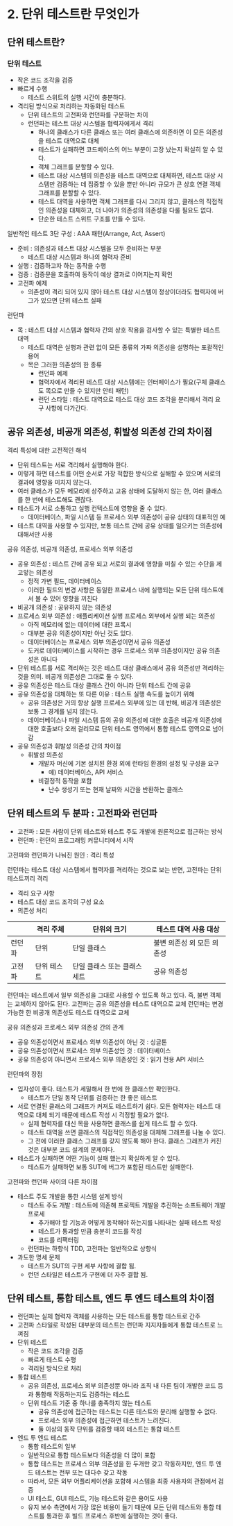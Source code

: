 # 2. 단위 테스트란 무엇인가

## 단위 테스트란?

### 단위 테스트

- 작은 코드 조각을 검증
- 빠르게 수행
  - 테스트 스위트의 실행 시간이 충분하다.
- 격리된 방식으로 처리하는 자동화된 테스트
  - 단위 테스트의 고전파와 런던파를 구분하는 차이
  - 런던파는 테스트 대상 시스템을 협력자에게서 격리
    - 하나의 클래스가 다른 클래스 또는 여러 클래스에 의존하면 이 모든 의존성을 테스트 대역으로 대체
    - 테스트가 실패하면 코드베이스의 어느 부분이 고장 났는지 확실히 알 수 있다.
    - 객체 그래프를 분할할 수 있다.
    - 테스트 대상 시스템의 의존성을 테스트 대역으로 대체하면, 테스트 대상 시스템만 검증하는 데 집중할 수 있을 뿐만 아니라 규모가 큰 상호 연결 객체 그래프를 분할할 수 있다.
    - 테스트 대역을 사용하면 객체 그래프를 다시 그리지 않고, 클래스의 직접적인 의존성을 대체하고, 더 나아가 의존성의 의존성을 다룰 필요도 없다.
    - 단순한 테스트 스위트 구조를 만들 수 있다.

일반적인 테스트 3단 구성 : AAA 패턴(Arrange, Act, Assert)
  - 준비 : 의존성과 테스트 대상 시스템을 모두 준비하는 부분
    - 테스트 대상 시스템과 하나의 협력자 준비
  - 실행 : 검증하고자 하는 동작을 수행
  - 검증 : 검증문을 호출하여 동작이 예상 결과로 이어지는지 확인
  - 고전파 예제
    - 의존성이 격리 되어 있지 않아 테스트 대상 시스템이 정상이더라도 협력자에 버그가 있으면 단위 테스트 실패

런던파
  - 목 : 테스트 대상 시스템과 협력자 간의 상호 작용을 검사할 수 있는 특별한 테스트 대역
    - 테스트 대역은 실행과 관련 없이 모든 종류의 가짜 의존성을 설명하는 포괄적인 용어
    - 목은 그러한 의존성의 한 종류
      - 런던파 예제
      - 협력자에서 격리된 테스트 대상 시스템에는 인터페이스가 필요(구체 클래스도 목으로 만들 수 있지만 안티 패턴)
      - 런던 스타일 : 테스트 대역으로 테스트 대상 코드 조각을 분리해서 격리 요구 사항에 다가간다.

## 공유 의존성, 비공개 의존성, 휘발성 의존성 간의 차이점

격리 특성에 대한 고전적인 해석
  - 단위 테스트는 서로 격리해서 실행해야 한다.
  - 이렇게 하면 테스트를 어떤 순서로 가장 적합한 방식으로 실해할 수 있으며 서로의 결과에 영향을 미치지 않는다.
  - 여러 클래스가 모두 메모리에 상주하고 고융 상태에 도달하지 않는 한, 여러 클래스를 한 번에 테스트해도 괜찮다.
  - 테스트가 서로 소통하고 실행 컨텍스트에 영향을 줄 수 있다.
    - 데이터베이스, 파일 시스템 등 프로세스 외부 의존성이 공유 상태의 대표적인 예
  - 테스트 대역을 사용할 수 있지만, 보통 테스트 간에 공유 상태를 일으키는 의존성에 대해서만 사용

공유 의존성, 비공개 의존성, 프로세스 외부 의존성
  - 공유 의존성 : 테스트 간에 공유 되고 서로의 결과에 영향을 미칠 수 있는 수단을 제고앟는 의존성
    - 정적 가변 필드, 데이터베이스
    - 이러한 필드의 변경 사항은 동일한 프로세스 내에 실행되는 모든 단위 테스트에서 볼 수 있어 영향을 끼친다
  - 비공개 의존성 : 공유하지 않는 의존성
  - 프로세스 외부 의존성 : 애플리케이션 실행 프로세스 외부에서 실행 되는 의존성
    - 아직 메모리에 없는 데이터에 대한 프록시
    - 대부분 공유 의존성이지만 아닌 것도 있다.
    - 데이터베이스는 프로세스 외부 의존성이면서 공유 의존성
    - 도커로 데이터베이스를 시작하는 경우 프로세스 외부 의존성이지만 공유 의존성은 아니다
  - 단위 테스트를 서로 격리하는 것은 테스트 대상 클래스에서 공유 의존성만 격리하는 것을 의미. 비공개 의존성은 그대로 둘 수 있다.
  - 공유 의존성은 테스트 대상 클래스 간이 아니라 단위 테스트 간에 공유
  - 공유 의존성을 대체하는 또 다른 이유 : 테스트 실행 속도를 높이기 위해
    - 공유 의존성은 거의 항상 실행 프로세스 외부에 있는 데 반해, 비공개 의존성은 보통 그 경계를 넘지 않는다.
    - 데이터베이스나 파일 시스템 등의 공유 의존성에 대한 호출은 비공개 의존성에 대한 호출보다 오래 걸리므로 단위 테스트 영역에서 통합 테스트 영역으로 넘어감
  - 공유 의존성과 휘발성 의존성 간의 차이점
    - 휘발성 의존성
      - 개발자 머신에 기본 설치된 환경 외에 런타임 환경의 설정 및 구성을 요구
        - 예) 데이터베이스, API 서비스
      - 비결정적 동작을 포함
        - 난수 생성기 또는 현재 날짜와 시간을 반환하는 클래스 

## 단위 테스트의 두 분파 : 고전파와 런던파

- 고전파 : 모든 사람이 단위 테스트와 테스트 주도 개발에 원론적으로 접근하는 방식
- 런던파 : 런던의 프로그래밍 커뮤니티에서 시작

고전파와 런던파가 나눠진 원인 : 격리 특성

런던파는 테스트 대상 시스템에서 협력자를 격리하는 것으로 보는 반면, 고전파는 단위 테스트끼리 격리
- 격리 요구 사항
- 테스트 대상 코드 조각의 구성 요소
- 의존성 처리

|   |격리 주체|단위의 크기|테스트 대역 사용 대상
|---|---|---|---|
|런던파|단위|단일 클래스|불변 의존성 외 모든 의존성|
|고전파|단위 테스트|단일 클래스 또는 클래스 세트|공유 의존성|

런던파는 테스트에서 일부 의존성을 그대로 사용할 수 있도록 하고 있다. 즉, 불변 객체는 교체하지 않아도 된다.
고전파는 공유 의존성을 테스트 대역으로 교체
런던파는 변경 가능한 한 비공개 의존성도 테스트 대역으로 교체

공유 의존성과 프로세스 외부 의존성 간의 관계
- 공유 의존성이면서 프로세스 외부 의존성이 아닌 것 : 싱글톤
- 공유 의존성이면서 프로세스 외부 의존성인 것 : 데이터베이스
- 공유 의존성이 아니면서 프로세스 외부 의존성인 것 : 읽기 전용 API 서비스

런던파의 장점
- 입자성이 좋다. 테스트가 세밀해서 한 번에 한 클래스만 확인한다.
  - 테스트가 단일 동작 단위를 검증하는 한 좋은 테스트
- 서로 연결된 클래스의 그래프가 커져도 테스트하기 쉽다. 모든 협력자는 테스트 대역으로 대체 되기 때문에 테스트 작성 시 걱정할 필요가 없다.
  - 실제 협력자를 대신 목을 사용하면 클래스를 쉽게 테스트 할 수 있다.
  - 테스트 대역을 쓰면 클래스의 직접적인 의존성을 대체해 그래프를 나눌 수 있다.
  - 그 전에 이러한 클래스 그래프를 갖지 않도록 해야 한다. 클래스 그래프가 커진 것은 대부분 코드 설계의 문제이다.
- 테스트가 실패하면 어떤 기능이 실패 했는지 확실하게 알 수 있다.
  - 테스트가 실패하면 보통 SUT에 버그가 포함된 테스트만 실패한다.

고전파와 런던파 사이의 다른 차이점
- 테스트 주도 개발을 통한 시스템 설계 방식
  - 테스트 주도 개발 : 테스트에 의존해 프로젝트 개발을 추진하는 소프트웨어 개발 프로세
    - 추가해야 할 기능과 어떻게 동작해야 하는지를 나타내는 실패 테스트 작성
    - 테스트가 통과할 만큼 충분히 코드를 작성
    - 코드를 리팩터링
  - 런던파는 하향식 TDD, 고전파는 일반적으로 상향식
- 과도한 명세 문제
  - 테스트가 SUT의 구현 세부 사항에 결합 됨.
  - 런던 스타일은 테스트가 구현에 더 자주 결합 됨.

## 단위 테스트, 통합 테스트, 엔드 투 엔드 테스트의 차이점
- 런던파는 실제 협력자 객체를 사용하는 모든 테스트를 통합 테스트로 간주
- 고전파 스타일로 작성된 대부분의 테스트는 런던파 지지자들에게 통합 테스트로 느껴짐
- 단위 테스트
  - 작은 코드 조각을 검증
  - 빠르게 테스트 수행
  - 격리된 방식으로 처리
- 통합 테스트
  - 공유 의존성, 프로세스 외부 의존성뿐 아니라 조직 내 다른 팀이 개발한 코드 등과 통합해 작동하는지도 검증하는 테스트
  - 단위 테스트 기준 중 하나를 충족하지 않는 테스트
    - 공유 의존성에 접근하는 테스트는 다른 테스트와 분리해 실행할 수 없다.
    - 프로세스 외부 의존성에 접근하면 테스트가 느려진다.
    - 둘 이상의 동작 단위를 검증할 때의 테스트는 통합 테스트
- 엔드 투 엔드 테스트
  - 통합 테스트의 일부
  - 일반적으로 통합 테스트보다 의존성을 더 많이 포함
  - 통합 테스트는 프로세스 외부 의존성을 한 두개만 갖고 작동하지만, 엔드 투 엔드 테스트는 전부 또는 대다수 갖고 작동
  - 따라서, 모든 외부 어플리케이션을 포함해 시스템을 최종 사용자의 관점에서 검증
  - UI 테스트, GUI 테스트, 기능 테스트와 같은 용어도 사용
  - 유지 보수 측면에서 가장 많은 비용이 들기 때문에 모든 단위 테스트와 통합 테스트를 통과한 후 빌드 프로세스 후반에 실행하는 것이 좋다.

